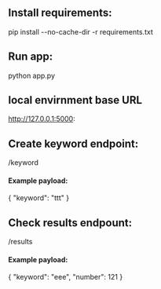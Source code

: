 ## Install requirements:
pip install --no-cache-dir -r requirements.txt

## Run app:
python app.py

## local envirnment base URL 
http://127.0.0.1:5000:

## Create keyword endpoint:
/keyword
#### Example payload:
{
  "keyword": "ttt"
}

## Check results endpount:
/results

#### Example payload:
{
  "keyword": "eee",
  "number": 121
}
